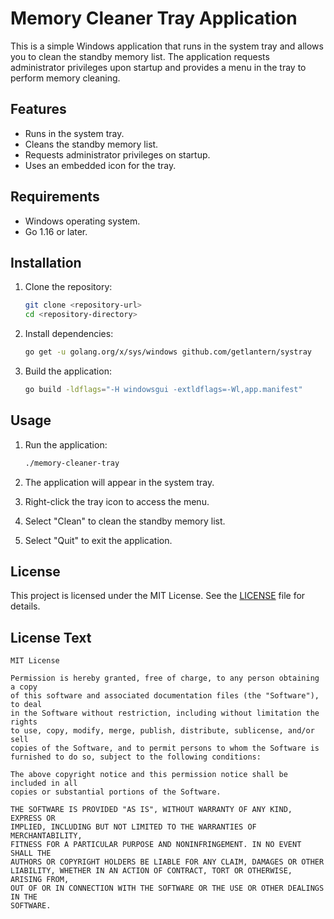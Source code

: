 # Memory Cleaner Tray Application

This is a simple Windows application that runs in the system tray and allows you to clean the standby memory list. The application requests administrator privileges upon startup and provides a menu in the tray to perform memory cleaning.

## Features
- Runs in the system tray.
- Cleans the standby memory list.
- Requests administrator privileges on startup.
- Uses an embedded icon for the tray.

## Requirements
- Windows operating system.
- Go 1.16 or later.

## Installation
1. Clone the repository:
   ```sh
   git clone <repository-url>
   cd <repository-directory>
   ```

2. Install dependencies:
   ```sh
   go get -u golang.org/x/sys/windows github.com/getlantern/systray
   ```

3. Build the application:
   ```sh
   go build -ldflags="-H windowsgui -extldflags=-Wl,app.manifest"
   ```

## Usage
1. Run the application:
   ```sh
   ./memory-cleaner-tray
   ```

2. The application will appear in the system tray.
3. Right-click the tray icon to access the menu.
4. Select "Clean" to clean the standby memory list.
5. Select "Quit" to exit the application.

## License

This project is licensed under the MIT License. See the [LICENSE](LICENSE) file for details.

## License Text
```
MIT License

Permission is hereby granted, free of charge, to any person obtaining a copy
of this software and associated documentation files (the "Software"), to deal
in the Software without restriction, including without limitation the rights
to use, copy, modify, merge, publish, distribute, sublicense, and/or sell
copies of the Software, and to permit persons to whom the Software is
furnished to do so, subject to the following conditions:

The above copyright notice and this permission notice shall be included in all
copies or substantial portions of the Software.

THE SOFTWARE IS PROVIDED "AS IS", WITHOUT WARRANTY OF ANY KIND, EXPRESS OR
IMPLIED, INCLUDING BUT NOT LIMITED TO THE WARRANTIES OF MERCHANTABILITY,
FITNESS FOR A PARTICULAR PURPOSE AND NONINFRINGEMENT. IN NO EVENT SHALL THE
AUTHORS OR COPYRIGHT HOLDERS BE LIABLE FOR ANY CLAIM, DAMAGES OR OTHER
LIABILITY, WHETHER IN AN ACTION OF CONTRACT, TORT OR OTHERWISE, ARISING FROM,
OUT OF OR IN CONNECTION WITH THE SOFTWARE OR THE USE OR OTHER DEALINGS IN THE
SOFTWARE.
```
